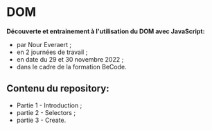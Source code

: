 # DOM
**Découverte et entrainement à l'utilisation du DOM avec JavaScript:**   
* par Nour Everaert ;
* en 2 journées de travail ;
* en date du 29 et 30 novembre 2022 ;
* dans le cadre de la formation BeCode.

## Contenu du repository:
* Partie 1 - Introduction ;
* partie 2 - Selectors ;
* partie 3 - Create.
